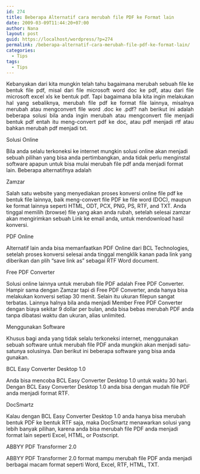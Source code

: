 ```yaml
---
id: 274
title: Beberapa Alternatif cara merubah file PDF ke Format lain
date: 2009-03-09T11:44:20+07:00
author: Nana
layout: post
guid: https://localhost/wordpress/?p=274
permalink: /beberapa-alternatif-cara-merubah-file-pdf-ke-format-lain/
categories:
  - Tips
tags:
  - Tips
---
```

<p style="text-align: justify;">
  Kebanyakan dari kita mungkin telah tahu bagaimana merubah sebuah file ke bentuk file pdf, misal dari file microsoft word doc ke pdf, atau dari file microsoft excel xls ke bentuk pdf. Tapi bagaimana bila kita ingin melakukan hal yang sebaliknya, merubah file pdf ke format file lainnya, misalnya merubah atau mengconvert file word .doc ke .pdf? nah berikut ini adalah beberapa solusi bila anda ingin merubah atau mengconvert file menjadi bentuk pdf entah itu meng-convert pdf ke doc, atau pdf menjadi rtf atau bahkan merubah pdf menjadi txt.
</p>

Solusi Online

Bila anda selalu terkoneksi ke internet mungkin solusi online akan menjadi sebuah pilihan yang bisa anda pertimbangkan, anda tidak perlu menginstal software apapun untuk bisa mulai merubah file pdf anda menjadi format lain. Beberapa alternatifnya adalah

Zamzar

Salah satu website yang menyediakan proses konversi online file pdf ke bentuk file lainnya, baik meng-convert file PDF ke file word (DOC), maupun ke format lainnya seperti HTML, ODT, PCX, PNG, PS, RTF, and TXT. Anda tinggal memilih (browse) file yang akan anda rubah, setelah selesai zamzar akan mengirimkan sebuah Link ke email anda, untuk mendownload hasil konversi.

PDF Online

Alternatif lain anda bisa memanfaatkan PDF Online dari BCL Technologies, setelah proses konversi selesai anda tinggal mengklik kanan pada link yang diberikan dan plih “save link as” sebagai RTF Word document.

Free PDF Converter

Solusi online lainnya untuk merubah file PDF adalah Free PDF Converter. Hampir sama dengan Zamzar tapi di Free PDF Converter, anda hanya bisa melakukan konversi setiap 30 menit. Selain itu ukuran filepun sangat terbatas. Lainnya halnya bila anda menjadi Member Free PDF Converter dengan biaya sekitar 9 dollar per bulan, anda bisa bebas merubah PDF anda tanpa dibatasi waktu dan ukuran, alias unlimited.

Menggunakan Software

Khusus bagi anda yang tidak selalu terkoneksi internet, menggunakan sebuah software untuk merubah file PDF anda mungkin akan menjadi satu-satunya solusinya. Dan berikut ini beberapa software yang bisa anda gunakan.

BCL Easy Converter Desktop 1.0

Anda bisa mencoba BCL Easy Converter Desktop 1.0 untuk waktu 30 hari. Dengan BCL Easy Converter Desktop 1.0 anda bisa dengan mudah file PDF anda menjadi format RTF.

DocSmartz

Kalau dengan BCL Easy Converter Desktop 1.0 anda hanya bisa merubah bentuk PDF ke bentuk RTF saja, maka DocSmartz menawarkan solusi yang lebih banyak pilihan, karena anda bisa merubah file PDF anda menjadi format lain seperti Excel, HTML, or Postscript.

ABBYY PDF Transformer 2.0

ABBYY PDF Transformer 2.0 format mampu merubah file PDF anda menjadi berbagai macam format seperti Word, Excel, RTF, HTML, TXT.